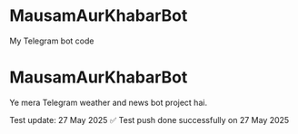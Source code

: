 # MausamAurKhabarBot
My Telegram bot code
# MausamAurKhabarBot

Ye mera Telegram weather and news bot project hai.

Test update: 27 May 2025
✅ Test push done successfully on 27 May 2025
